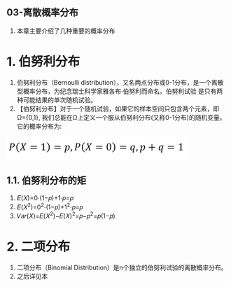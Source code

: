 03-离散概率分布
---
1. 本章主要介绍了几种重要的概率分布

# 1. 伯努利分布
1. 伯努利分布（Bernoulli distribution），又名两点分布或0-1分布，是一个离散型概率分布，为纪念瑞士科学家雅各布·伯努利而命名。伯努利试验 是只有两种可能结果的单次随机试验。
2. 【伯努利分布】对于一个随机试验，如果它的样本空间只包含两个元素，即Ω={0,1}, 我们总能在Ω上定义一个服从伯努利分布(又称0-1分布)的随机变量。它的概率分布为: 

![](img/cpt3/18.png)

## 1.1. 伯努利分布的矩
1. 𝐸(𝑋)=0⋅(1−𝑝)+1⋅𝑝=𝑝
2. 𝐸(𝑋<sup>2</sup>)=0<sup>2</sup>⋅(1−𝑝)+1<sup>2</sup>⋅𝑝=𝑝
3. 𝑉𝑎𝑟(𝑋)=𝐸(𝑋<sup>2</sup>)−𝐸(𝑋)<sup>2</sup>=𝑝−𝑝<sup>2</sup>=𝑝(1−𝑝)

# 2. 二项分布
1. 二项分布（Binomial Distribution）是n个独立的伯努利试验的离散概率分布。
2. 之后详见本